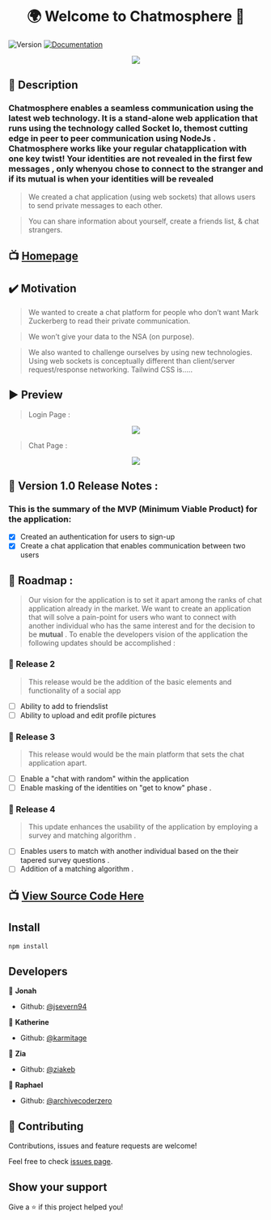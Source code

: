
<h1 align="center">🌍 Welcome to Chatmosphere 🚀</h1>

![Version](https://img.shields.io/badge/version-1.0.0-blue.svg?cacheSeconds=2592000)
[![Documentation](https://img.shields.io/badge/documentation-yes-brightgreen.svg)](a)

<p align="center">
  <img src="https://www.pngkey.com/png/detail/82-824287_live-chat-live-chat-logo-png.png">
</p>

## 📝 Description 
### Chatmosphere enables a seamless communication using the latest web technology. It is a stand-alone web application that runs using the technology called Socket Io, themost cutting edge in peer to peer communication using NodeJs . Chatmosphere works like your regular chatapplication with one key twist! Your identities are not revealed in the first few messages , only whenyou chose to connect to the stranger and if its mutual is when your identities will be revealed 

> We created a chat application (using web sockets) that allows users to send private messages to each other.

> You can share information about yourself, create a friends list, & chat strangers.

## 📺 [Homepage](https://benefique-mandarine-57884.herokuapp.com/)

## ✔️ Motivation  

> We wanted to create a chat platform for people who don’t want Mark Zuckerberg to read their private communication.

> We won’t give your data to the NSA (on purpose).

> We also wanted to challenge ourselves by using new technologies. Using web sockets is conceptually different than client/server request/response networking. Tailwind CSS is…..

## ▶️ Preview 

> Login Page : 
<p align="center">
  <img src="https://media0.giphy.com/media/3o6fJ66RKYXJbkQ1RC/giphy.gif">
</p>

> Chat Page  : 
<p align="center">
  <img src="https://media0.giphy.com/media/3o6fJ66RKYXJbkQ1RC/giphy.gif">
</p>


## 🌱 Version 1.0 Release Notes :

### This is the summary of the MVP (Minimum Viable Product) for the application:

- [x] Created an authentication for users to sign-up
- [x] Create a chat application that enables communication between two users

## 🚀 Roadmap :

> Our vision for the application is to set it apart among the ranks of chat application already in the market. We want to create an application that will solve a pain-point for users who want to connect with another individual who has the same interest and for the decision to be **mutual** . To enable the developers vision of the application the following updates should be accomplished :

### 🚀 Release 2
> This release would be the addition of the basic elements and functionality of a social app

- [ ] Ability to add to friendslist
- [ ] Ability to upload and edit profile pictures

### 🚀 Release 3
> This release would would be the main platform that sets the chat application apart. 

- [ ] Enable a "chat with random" within the application 
- [ ] Enable masking of the identities on "get to know" phase .

### 🚀 Release 4
> This update enhances the usability of the application by employing a survey and matching algorithm .

- [ ] Enables users to match with another individual based on the their tapered survey questions .
- [ ] Addition of a matching algorithm .

## 📺 [View Source Code Here](https://github.com/ziakeb/project_chatmosphere/)

## Install

```sh
npm install
```
## Developers

👤 **Jonah**

* Github: [@jsevern94](https://github.com/jsevern94)


👤 **Katherine**

* Github: [@karmitage](https://github.com/karmitage)


👤 **Zia**

* Github: [@ziakeb](https://github.com/ziakeb)

👤 **Raphael**

* Github: [@archivecoderzero](https://github.com/archivecoderzero)


## 🤝 Contributing

Contributions, issues and feature requests are welcome!

Feel free to check [issues page](a).

## Show your support

Give a ⭐️ if this project helped you!


